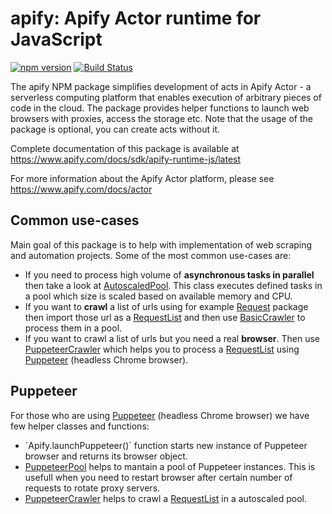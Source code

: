 # apify: Apify Actor runtime for JavaScript

[![npm version](https://badge.fury.io/js/apify.svg)](http://badge.fury.io/js/apify)
[![Build Status](https://travis-ci.org/apifytech/apify-js.svg)](https://travis-ci.org/apifytech/apify-js)

The apify NPM package simplifies development of acts in Apify Actor - a serverless computing platform that enables execution of arbitrary pieces of code in the cloud. The package provides helper functions to launch web browsers with proxies, access the storage etc. Note that the usage of the package is optional, you can create acts without it.

Complete documentation of this package is available at https://www.apify.com/docs/sdk/apify-runtime-js/latest

For more information about the Apify Actor platform, please see https://www.apify.com/docs/actor

## Common use-cases

Main goal of this package is to help with implementation of web scraping and automation projects. Some of the
most common use-cases are:

<ul>
  <li>
    If you need to process high volume of <strong>asynchronous tasks in parallel</strong> then take a
    look at <a href="https://www.apify.com/docs/sdk/apify-runtime-js/beta#AutoscaledPool">AutoscaledPool</a>. This class executes defined tasks in a pool
    which size is scaled based on available memory and CPU.
  </li>
  <li>
    If you want to <strong>crawl</strong> a list of urls using for example <a href="https://www.npmjs.com/package/request" target="_blank">
    Request</a> package then import those url as a <a href="https://www.apify.com/docs/sdk/apify-runtime-js/beta#RequestList">RequestList</a> and then use
    <a href="https://www.apify.com/docs/sdk/apify-runtime-js/beta#BasicCrawler">BasicCrawler</a> to process them in a pool.
  </li>
  <li>
    If you want to crawl a list of urls but you need a real <strong>browser</strong>. Then use
    <a href="https://www.apify.com/docs/sdk/apify-runtime-js/beta#PuppeteerCrawler">PuppeteerCrawler</a> which helps you to process a <a href="https://www.apify.com/docs/sdk/apify-runtime-js/beta#RequestList">RequestList</a>
    using <a href="https://github.com/GoogleChrome/puppeteer" target="_blank">Puppeteer</a> (headless Chrome browser).
  </li>
</ul>

## Puppeteer

For those who are using <a href="https://github.com/GoogleChrome/puppeteer" target="_blank">Puppeteer</a> (headless Chrome browser)
we have few helper classes and functions:

<ul>
  <li>
    `Apify.launchPuppeteer()` function starts new instance of Puppeteer browser and returns its browser object.
  </li>
  <li>
    <a href="https://www.apify.com/docs/sdk/apify-runtime-js/beta#PuppeteerPool">PuppeteerPool</a> helps to mantain a pool of Puppeteer instances. This is usefull
    when you need to restart browser after certain number of requests to rotate proxy servers.
  </li>
  <li>
      <a href="https://www.apify.com/docs/sdk/apify-runtime-js/beta#PuppeteerCrawler">PuppeteerCrawler</a> helps to crawl a <a href="https://www.apify.com/docs/sdk/apify-runtime-js/beta#RequestList">RequestList</a>
      in a autoscaled pool.
  </li>
</ul>